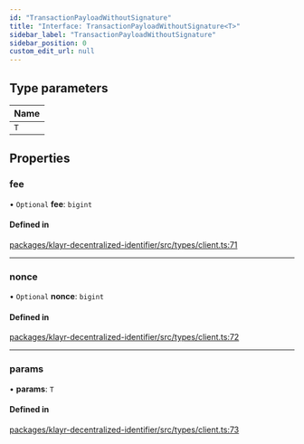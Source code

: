 ```yaml
---
id: "TransactionPayloadWithoutSignature"
title: "Interface: TransactionPayloadWithoutSignature<T>"
sidebar_label: "TransactionPayloadWithoutSignature"
sidebar_position: 0
custom_edit_url: null
---
```


## Type parameters

| Name |
| :------ |
| `T` |

## Properties

### fee

• `Optional` **fee**: `bigint`

#### Defined in

[packages/klayr-decentralized-identifier/src/types/client.ts:71](https://github.com/aldhosutra/klayr-did/blob/515766d/packages/klayr-decentralized-identifier/src/types/client.ts#L71)

___

### nonce

• `Optional` **nonce**: `bigint`

#### Defined in

[packages/klayr-decentralized-identifier/src/types/client.ts:72](https://github.com/aldhosutra/klayr-did/blob/515766d/packages/klayr-decentralized-identifier/src/types/client.ts#L72)

___

### params

• **params**: `T`

#### Defined in

[packages/klayr-decentralized-identifier/src/types/client.ts:73](https://github.com/aldhosutra/klayr-did/blob/515766d/packages/klayr-decentralized-identifier/src/types/client.ts#L73)
